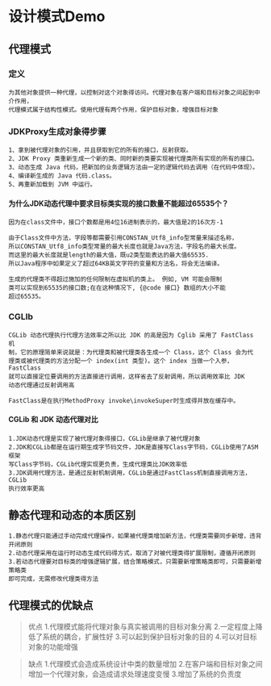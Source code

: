 # 设计模式Demo

## 代理模式


### 定义
    
    为其他对象提供一种代理，以控制对这个对象得访问。代理对象在客户端和目标对象之间起到中介作用，
    代理模式属于结构性模式。使用代理有两个作用，保护目标对象，增强目标对象

### JDKProxy生成对象得步骤

    1、拿到被代理对象的引用，并且获取到它的所有的接口，反射获取。
    2、JDK Proxy 类重新生成一个新的类、同时新的类要实现被代理类所有实现的所有的接口。
    3、动态生成 Java 代码，把新加的业务逻辑方法由一定的逻辑代码去调用（在代码中体现）。
    4、编译新生成的 Java 代码.class。
    5、再重新加载到 JVM 中运行。   
    
    
#### 为什么JDK动态代理中要求目标类实现的接口数量不能超过65535个？    
    因为在class文件中，接口个数都是用4位16进制表示的，最大值是2的16次方-1 
    
    由于Class文件中方法，字段等都需要引用CONSTAN_Utf8_info型常量来描述名称，
    所以CONSTAN_Utf8_info类型常量的最大长度也就是Java方法，字段名的最大长度。
    而这里的最大长度就是length的最大值，既u2类型能表达的最大值65535.
    所以Java程序中如果定义了超过64KB英文字符的变量和方法名，将会无法编译。
    
    生成的代理类不得超过施加的任何限制在虚拟机的类上。 例如, VM 可能会限制
    类可以实现到65535的接口数;在在这种情况下, {@code 接口} 数组的大小不能
    超过65535。
    
    
### CGLIb

    CGLib 动态代理执行代理方法效率之所以比 JDK 的高是因为 Cglib 采用了 FastClass 机
    制，它的原理简单来说就是：为代理类和被代理类各生成一个 Class，这个 Class 会为代
    理类或被代理类的方法分配一个 index(int 类型)。这个 index 当做一个入参，FastClass
    就可以直接定位要调用的方法直接进行调用，这样省去了反射调用，所以调用效率比 JDK
    动态代理通过反射调用高
    
    FastClass是在执行MethodProxy invoke\invokeSuper时生成得并放在缓存中。    
    
#### CGLib 和 JDK 动态代理对比

    1.JDK动态代理是实现了被代理对象得接口，CGLib是继承了被代理对象
    2.JDK和CGLib都是在运行期生成字节码文件，JDK是直接写Class字节码，CGLib使用了ASM框架
    写Class字节码，CGLib代理实现更负责，生成代理类比JDK效率低
    3.JDK调用代理方法，是通过反射机制调用，CGLib是通过FastClass机制直接调用方法，CGLib
    执行效率更高    
    
    
## 静态代理和动态的本质区别    

    1.静态代理只能通过手动完成代理操作，如果被代理类增加新方法，代理类需要同步新增，违背开闭原则
    2.动态代理采用在运行时动态生成代码得方式，取消了对被代理类得扩展限制，遵循开闭原则
    3.若动态代理要对目标类的增强逻辑扩展，结合策略模式，只需要新增策略类即可，只需要新增策略类
    即可完成，无需修改代理类得方法
    
## 代理模式的优缺点

> 优点
    1.代理模式能将代理对象与真实被调用的目标对象分离
    2.一定程度上降低了系统的耦合，扩展性好
    3.可以起到保护目标对象的目的
    4.可以对目标对象的功能增强

> 缺点
    1.代理模式会造成系统设计中类的数量增加
    2.在客户端和目标对象之间增加一个代理对象，会造成请求处理速度变慢
    3.增加了系统的负责度        
    
    